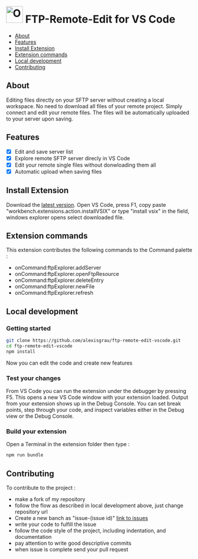 # <img src="media/git-icon.png" alt="OpenTelemetry Icon" width="45" height=""> FTP-Remote-Edit for VS Code

* [About](#about)
* [Features](#features)
* [Install Extension](#install-extension)
* [Extension commands](#extension-commands)
* [Local development](#local-development)
* [Contributing](#contributing)

## About

Editing files directly on your SFTP server without creating a local workspace. No need to download all files of your remote project. Simply connect and edit your remote files. The files will be automatically uploaded to your server upon saving.

## Features

- [x] Edit and save server list
- [x] Explore remote SFTP server direcly in VS Code
- [x] Edit your remote single files without donwloading them all
- [x] Automatic upload when saving files

## Install Extension

Download the [latest version](https://github.com/alexisgrau/ftp-remote-edit-vscode/releases/latest/download/ftp-remote-edit-vscode.vsix).
Open VS Code, press F1, copy paste "workbench.extensions.action.installVSIX" or type "install vsix" in the field, windows explorer opens select downloaded file.

## Extension commands

This extension contributes the following commands to the Command palette :

- onCommand:ftpExplorer.addServer
- onCommand:ftpExplorer.openFtpResource
- onCommand:ftpExplorer.deleteEntry
- onCommand:ftpExplorer.newFile
- onCommand:ftpExplorer.refresh

## Local development

### Getting started

```sh
git clone https://github.com/alexisgrau/ftp-remote-edit-vscode.git
cd ftp-remote-edit-vscode
npm install
```

Now you can edit the code and create new features

### Test your changes

From VS Code you can run the extension under the debugger by pressing F5. This opens a new VS Code window with your extension loaded. Output from your extension shows up in the Debug Console. You can set break points, step through your code, and inspect variables either in the Debug view or the Debug Console.

### Build your extension

Open a Terminal in the extension folder then type :

```sh
npm run bundle
```

## Contributing

To contribute to the project :
- make a fork of my repository
- follow the flow as described in local development above, just change repository url
- Create a new banch as "issue-(issue id)" [link to issues](https://github.com/alexisgrau/ftp-remote-edit-vscode/issues)
- write your code to fulfill the issue
- follow the code style of the project, including indentation, and documentation
- pay attention to write good descriptive commits
- when issue is complete send your pull request

